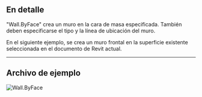 ## En detalle
"Wall.ByFace" crea un muro en la cara de masa especificada. También deben especificarse el tipo y la línea de ubicación del muro.

En el siguiente ejemplo, se crea un muro frontal en la superficie existente seleccionada en el documento de Revit actual.
___
## Archivo de ejemplo

![Wall.ByFace](./Revit.Elements.Wall.ByFace_img.jpg)
